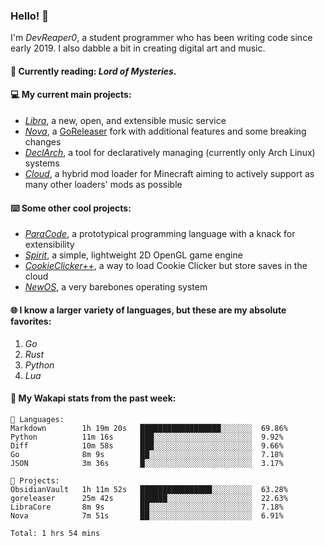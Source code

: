 ### Hello! 👋

I'm _DevReaper0_, a student programmer who has been writing code since early 2019. I also dabble a bit in creating digital art and music.

#### 📖 Currently reading: *Lord of Mysteries*.

#### 💻 My current main projects:

-   _[Libra](https://github.com/LibraMusic)_, a new, open, and extensible music service
-   _[Nova](https://github.com/LibraMusic/Nova)_, a [GoReleaser](https://github.com/goreleaser/goreleaser) fork with additional features and some breaking changes
-   _[DeclArch](https://github.com/DevReaper0/declarch)_, a tool for declaratively managing (currently only Arch Linux) systems
-   _[Cloud](https://github.com/CloudLoaderMC/CloudLoader)_, a hybrid mod loader for Minecraft aiming to actively support as many other loaders' mods as possible

#### ⌨️ Some other cool projects:

-   _[ParaCode](https://github.com/ParaCodeLang/ParaCode)_, a prototypical programming language with a knack for extensibility
-   _[Spirit](https://gitlab.com/DevReaper0/SpiritEngine)_, a simple, lightweight 2D OpenGL game engine
-   _[CookieClicker++](https://github.com/DevReaper0/CookieClickerPlusPlus)_, a way to load Cookie Clicker but store saves in the cloud
-   _[NewOS](https://github.com/DevReaper0/NewOS)_, a very barebones operating system

#### 🌐 I know a larger variety of languages, but these are my absolute favorites:

1. _Go_
2. _Rust_
3. _Python_
4. _Lua_

#### 📡 My Wakapi stats from the past week:

```text
💾 Languages:
Markdown        1h 19m 20s   ██████████████████░░░░░░░  69.86%
Python          11m 16s      ███░░░░░░░░░░░░░░░░░░░░░░  9.92%
Diff            10m 58s      ███░░░░░░░░░░░░░░░░░░░░░░  9.66%
Go              8m 9s        ██░░░░░░░░░░░░░░░░░░░░░░░  7.18%
JSON            3m 36s       █░░░░░░░░░░░░░░░░░░░░░░░░  3.17%

💼 Projects:
ObsidianVault   1h 11m 52s   ████████████████░░░░░░░░░  63.28%
goreleaser      25m 42s      ██████░░░░░░░░░░░░░░░░░░░  22.63%
LibraCore       8m 9s        ██░░░░░░░░░░░░░░░░░░░░░░░  7.18%
Nova            7m 51s       ██░░░░░░░░░░░░░░░░░░░░░░░  6.91%

Total: 1 hrs 54 mins
```

